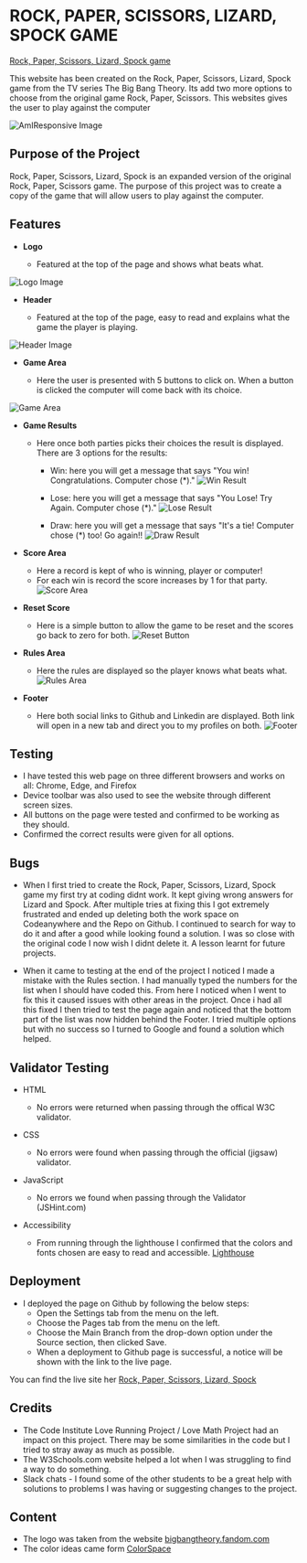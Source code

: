 # ROCK, PAPER, SCISSORS, LIZARD, SPOCK GAME

[Rock, Paper, Scissors, Lizard, Spock game](https://conal2023.github.io/RPSLS/)

This website has been created on the Rock, Paper, Scissors, Lizard, Spock game from the TV series The Big Bang Theory. Its add two more options to choose from the original game Rock, Paper, Scissors. This websites gives the user to play against the computer 

![AmIResponsive Image](docs/screenshots/responsive.JPG)


## Purpose of the Project

Rock, Paper, Scissors, Lizard, Spock is an expanded version of the original Rock, Paper, Scissors game. The purpose of this project was to create a copy of the game that will allow users to play against the computer. 


## Features 

- **Logo**

    - Featured at the top of the page and shows what beats what. 

![Logo Image](assets/docs/screenshots/logo.JPG)


- **Header**

    - Featured at the top of the page, easy to read and explains what the game the player is playing. 

![Header Image](assets/docs/screenshots/header.JPG) 


- **Game Area**

    - Here the user is presented with 5 buttons to click on. When a button is clicked the computer will come back with its choice.

![Game Area](assets/docs/screenshots/gamearea.JPG)


- **Game Results**

    - Here once both parties picks their choices the result is displayed. There are 3 options for the results:

        - Win: here you will get a message that says "You win! Congratulations. Computer chose (*)."
        ![Win Result](assets/docs/screenshots/winresult.JPG)

        - Lose: here you will get a message that says "You Lose! Try Again. Computer chose (*)."
        ![Lose Result](assets/docs/screenshots/loseresult.JPG)

        - Draw: here you will get a message that says "It's a tie! Computer chose (*) too! Go again!!
        ![Draw Result](assets/docs/screenshots/drawresult.JPG)


- **Score Area** 

    - Here a record is kept of who is winning, player or computer!
    - For each win is record the score increases by 1 for that party. 
![Score Area](assets/docs/screenshots/scorearea.JPG)


- **Reset Score** 

    - Here is a simple button to allow the game to be reset and the scores go back to zero for both. 
![Reset Button](assets/docs/screenshots/resetbutton.JPG)


- **Rules Area**

    - Here the rules are displayed so the player knows what beats what. 
![Rules Area](assets/docs/screenshots/rules.JPG)


- **Footer**

    - Here both social links to Github and Linkedin are displayed. Both link will open in a new tab and direct you to my profiles on both. 
![Footer](assets/docs/screenshots/footer.JPG)


## Testing

- I have tested this web page on three different browsers and works on all: Chrome, Edge, and Firefox
- Device toolbar was also used to see the website through different screen sizes. 
- All buttons on the page were tested and confirmed to be working as they should. 
- Confirmed the correct results were given for all options. 


## Bugs

- When I first tried to create the Rock, Paper, Scissors, Lizard, Spock game my first try at coding didnt work. It kept giving wrong answers for Lizard and Spock. After multiple tries at fixing this I got extremely frustrated and ended up deleting both the work space on Codeanywhere and the Repo on Github. I continued to search for way to do it and after a good while looking found a solution. I was so close with the original code I now wish I didnt delete it. A lesson learnt for future projects. 

- When it came to testing at the end of the project I noticed I made a mistake with the Rules section. I had manually typed the numbers for the list when I should have coded this. From here I noticed when I went to fix this it caused issues with other areas in the project. Once i had all this fixed I then tried to test the page again and noticed that the bottom part of the list was now hidden behind the Footer. I tried multiple options but with no success so I turned to Google and found a solution which helped. 


## Validator Testing 

- HTML

    - No errors were returned when passing through the offical W3C validator.

- CSS

    - No errors were found when passing through the official (jigsaw) validator.

- JavaScript

    - No errors we found when passing through the Validator (JSHint.com)

- Accessibility 

    - From running through the lighthouse I confirmed that the colors and fonts chosen are easy to read and accessible.
    [Lighthouse](assets/docs/screenshots/lighthouse.JPG)


## Deployment

- I deployed the page on Github by following the below steps:
    - Open the Settings tab from the menu on the left.
    - Choose the Pages tab from the menu on the left.
    - Choose the Main Branch from the drop-down option under the Source section, then clicked Save.
    - When a deployment to Github page is successful, a notice will be shown with the link to the live page. 

You can find the live site her [Rock, Paper, Scissors, Lizard, Spock](https://conal2023.github.io/RPSLS/)

## Credits 

- The Code Institute Love Running Project / Love Math Project had an impact on this project. There may be some similarities in the code but I tried to stray away as much as possible. 
- The W3Schools.com website helped a lot when I was struggling to find a way to do something. 
- Slack chats - I found some of the other students to be a great help with solutions to problems I was having or suggesting changes to the project. 

## Content

- The logo was taken from the website [bigbangtheory.fandom.com](https://bigbangtheory.fandom.com/wiki/Rock,_Paper,_Scissors,_Lizard,_Spock)
- The color ideas came form [ColorSpace](https://mycolor.space/)


